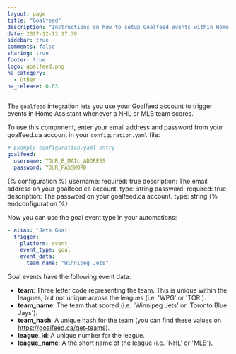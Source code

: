 ```yaml
---
layout: page
title: "Goalfeed"
description: "Instructions on how to setup Goalfeed events within Home Assistant."
date: 2017-12-13 17:30
sidebar: true
comments: false
sharing: true
footer: true
logo: goalfeed.png
ha_category:
  - Other
ha_release: 0.63
---
```


The `goalfeed` integration lets you use your Goalfeed account to trigger events in Home Assistant whenever a NHL or MLB team scores. 

To use this component, enter your email address and password from your goalfeed.ca account in your `configuration.yaml` file:

```yaml
# Example configuration.yaml entry
goalfeed:
  username: YOUR_E_MAIL_ADDRESS
  password: YOUR_PASSWORD
```

{% configuration %}
username:
  required: true
  description: The email address on your goalfeed.ca account.
  type: string
password:
  required: true
  description: The password on your goalfeed.ca account.
  type: string
{% endconfiguration %}

Now you can use the goal event type in your automations:

```yaml
- alias: 'Jets Goal'
  trigger:
    platform: event
    event_type: goal
    event_data:
      team_name: "Winnipeg Jets"
```

Goal events have the following event data:

- **team**: Three letter code representing the team. This is unique within the leagues, but not unique across the leagues (i.e. 'WPG' or 'TOR').
- **team_name**: The team that scored (i.e. 'Winnipeg Jets' or 'Toronto Blue Jays').
- **team_hash**: A unique hash for the team (you can find these values on https://goalfeed.ca/get-teams).
- **league_id**: A unique number for the league.
- **league_name**: A the short name of the league (i.e. 'NHL' or 'MLB').
